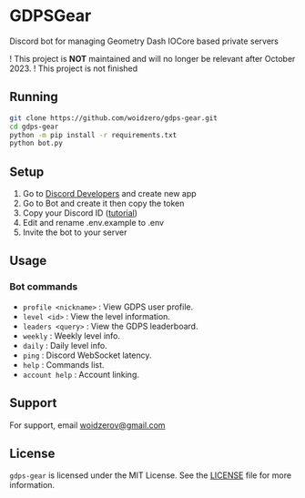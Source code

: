 # GDPSGear

Discord bot for managing Geometry Dash IOCore based private servers

! This project is **NOT** maintained and will no longer be relevant after October 2023.
! This project is not finished


## Running
```bash
git clone https://github.com/woidzero/gdps-gear.git
cd gdps-gear
python -m pip install -r requirements.txt
python bot.py
```

## Setup
1. Go to [Discord Developers](https://discord.com/developers/applications) and create new app
2. Go to Bot and create it then copy the token
3. Copy your Discord ID ([tutorial](https://support.discord.com/hc/en-us/articles/206346498-Where-can-I-find-my-User-Server-Message-ID-))
3. Edit and rename .env.example to .env
3. Invite the bot to your server


## Usage
### Bot commands
- `profile <nickname>` : View GDPS user profile.
- `level <id>` : View the level information.
- `leaders <query>` : View the GDPS leaderboard.
- `weekly` : Weekly level info.
- `daily` : Daily level info.
- `ping` : Discord WebSocket latency.
- `help` : Commands list.
- `account help` : Account linking.


## Support

For support, email <a href="mailto://woidzerov@gmail.com">woidzerov@gmail.com</a>

## License

`gdps-gear` is licensed under the MIT License. See the [LICENSE](LICENSE) file for more information.
